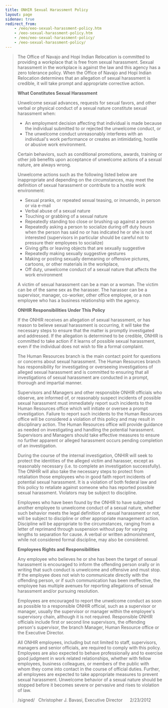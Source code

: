 ```yaml
---
title: ONHIR Sexual Harassment Policy
layout: page
sidenav: true
redirect_from:
    - /eeo/eeo-sexual-harassment-policy.htm
    - /eeo-sexual-harassment-policy.htm
    - /eeo/eeo-sexual-harassment-policy/
    - /eeo-sexual-harassment-policy/
---
```



> The Office of Navajo and Hopi Indian Relocation is committed to providing a workplace that is free from sexual harassment. Sexual harassment in the workplace is against the law and this agency has a zero tolerance policy. When the Office of Navajo and Hopi Indian Relocation determines that an allegation of sexual harassment is credible, it will take prompt and appropriate corrective action.
> 
> **What Constitutes Sexual Harassment**
> 
> Unwelcome sexual advances, requests for sexual favors, and other verbal or physical conduct of a sexual nature constitute sexual harassment when:
> 
> *   An employment decision affecting that individual is made because the individual submitted to or rejected the unwelcome conduct, or
> *   The unwelcome conduct unreasonably interferes with an individual's work performance or creates an intimidating, hostile or abusive work environment.
> 
> Certain behaviors, such as conditional promotions, awards, training or other job benefits upon acceptance of unwelcome actions of a sexual nature, are always wrong.
> 
> Unwelcome actions such as the following listed below are inappropriate and depending on the circumstances, may meet the definition of sexual harassment or contribute to a hostile work environment:
> 
> *   Sexual pranks, or repeated sexual teasing, or innuendo, in person or via e-mail
> *   Verbal abuse of a sexual nature
> *   Touching or grabbing of a sexual nature
> *   Repeatedly standing too close or brushing up against a person
> *   Repeatedly asking a person to socialize during off duty hours when the person has said no or has indicated he or she is not interested (supervisors in particular should be careful not to pressure their employees to socialize)
> *   Giving gifts or leaving objects that are sexually suggestive
> *   Repeatedly making sexually suggestive gestures
> *   Making or posting sexually demeaning or offensive pictures, cartoons, or other materials in the workplace,
> *   Off duty, unwelcome conduct of a sexual nature that affects the work environment
> 
> A victim of sexual harassment can be a man or a woman. The victim can be of the same sex as the harasser. The harasser can be a supervisor, manager, co-worker, other office employee, or a non employee who has a business relationship with the agency.
> 
> **ONHIR Responsibilities Under This Policy**
> 
> If the ONHIR receives an allegation of sexual harassment, or has reason to believe sexual harassment is occurring, it will take the necessary steps to ensure that the matter is promptly investigated and addressed. If the allegation is determined to be credible, ONHIR is committed to take action if it learns of possible sexual harassment, even if the individual does not wish to file a formal complaint.
> 
> The Human Resources branch is the main contact point for questions or concerns about sexual harassment. The Human Resources branch has responsibility for investigating or overseeing investigations of alleged sexual harassment and is committed to ensuring that all investigations of sexual harassment are conducted in a prompt, thorough and impartial manner.
> 
> Supervisors and Managers and other responsible ONHIR officials who observe, are informed of, or reasonably suspect incidents of possible sexual harassment must immediately report such incidents to the Human Resources office which will initiate or oversee a prompt investigation. Failure to report such incidents to the Human Resources office will be considered a violation of this policy and may result in disciplinary action. The Human Resources office will provide guidance as needed on investigating and handling the potential harassment. Supervisors and Managers should take effective measures to ensure no further apparent or alleged harassment occurs pending completion of an investigation.
> 
> During the course of the internal investigation, ONHIR will seek to protect the identities of the alleged victim and harasser, except as reasonably necessary (i.e. to complete an investigation successfully). The ONHIR will also take the necessary steps to protect from retaliation those employees who in good faith report incidents of potential sexual harassment. It is a violation of both federal law and this policy to retaliate against someone who has reported possible sexual harassment. Violators may be subject to discipline.
> 
> Employees who have been found by the ONHIR to have subjected another employee to unwelcome conduct of a sexual nature, whether such behavior meets the legal definition of sexual harassment or not, will be subject to discipline or other appropriate management action. Discipline will be appropriate to the circumstances, ranging from a letter of reprimand through suspension without pay for varying lengths to separation for cause. A verbal or written admonishment, while not considered formal discipline, may also be considered.
> 
> **Employees Rights and Responsibilities**
> 
> Any employee who believes he or she has been the target of sexual harassment is encouraged to inform the offending person orally or in writing that such conduct is unwelcome and offensive and must stop. If the employee does not wish to communicate directly with the offending person, or if such communication has been ineffective, the employee has multiple avenues for reporting allegations of sexual harassment and/or pursuing resolution.
> 
> Employees are encouraged to report the unwelcome conduct as soon as possible to a responsible ONHIR official, such as a supervisor or manager, usually the supervisor or manager within the employee's supervisory chain, although it is not required. Responsible ONHIR officials include first or second line supervisors, the offending person's supervisor, the branch Manager, Human Resource office or the Executive Director.
> 
> All ONHIR employees, including but not limited to staff, supervisors, managers and senior officials, are required to comply with this policy. Employees are also expected to behave professionally and to exercise good judgment in work related relationships, whether with fellow employees, business colleagues, or members of the public with whom they come into contact in the course of official duties. Further, all employees are expected to take appropriate measures to prevent sexual harassment. Unwelcome behavior of a sexual nature should be stopped before it becomes severe or pervasive and rises to violation of law.
> 
> /signed/   Christopher J. Bavasi, Executive Director      2/23/2012

